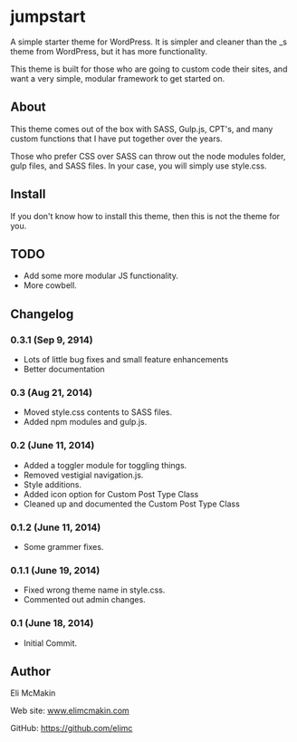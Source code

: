 **jumpstart**
===========================

A simple starter theme for WordPress. It is simpler and cleaner than the _s theme from WordPress, but it has more functionality.

This theme is built for those who are going to custom code their sites, and want a very simple, modular framework to get started on.

About
-----

This theme comes out of the box with SASS, Gulp.js, CPT's, and many custom functions that I have put together over the years.

Those who prefer CSS over SASS can throw out the node modules folder, gulp files, and SASS files. In your case, you will simply use style.css.

Install
-------

If you don't know how to install this theme, then this is not the theme for you.

TODO
----

* Add some more modular JS functionality.
* More cowbell.

Changelog
---------

### 0.3.1 (Sep 9, 2914)
* Lots of little bug fixes and small feature enhancements
* Better documentation

### 0.3 (Aug 21, 2014)
* Moved style.css contents to SASS files.
* Added npm modules and gulp.js.

### 0.2 (June 11, 2014)
* Added a toggler module for toggling things.
* Removed vestigial navigation.js.
* Style additions.
* Added icon option for Custom Post Type Class
* Cleaned up and documented the Custom Post Type Class

### 0.1.2 (June 11, 2014)
* Some grammer fixes.

### 0.1.1 (June 19, 2014)
* Fixed wrong theme name in style.css.
* Commented out admin changes.

### 0.1 (June 18, 2014)
* Initial Commit.

Author
------

Eli McMakin

Web site: www.elimcmakin.com

GitHub: https://github.com/elimc
